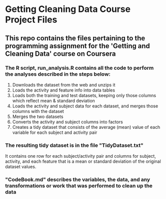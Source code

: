 # Getting Cleaning Data Course Project Files
## This repo contains the files pertaining to the programming assignment for the 'Getting and Cleaning Data' course on Coursera

### The R script, run_analysis.R contains all the code to perform the analyses described in the steps below:

1) Downloads the dataset from the web and unzips it
2) Loads the activity and feature info into data tables
3) Loads both the training and test datasets, keeping only those columns which reflect mean & standard deviation
4) Loads the activity and subject data for each dataset, and merges those columns with the dataset
5) Merges the two datasets
6) Converts the activity and subject columns into factors
7) Creates a tidy dataset that consists of the average (mean) value of each variable for each subject and activity pair

### The resulting tidy dataset is in the file "TidyDataset.txt"
It contains one row for each subject/activity pair and columns for subject, activity, and each feature 
that is a mean or standard deviation of the original dataset values.

### "CodeBook.md" describes the variables, the data, and any transformations or work that was performed to clean up the data
